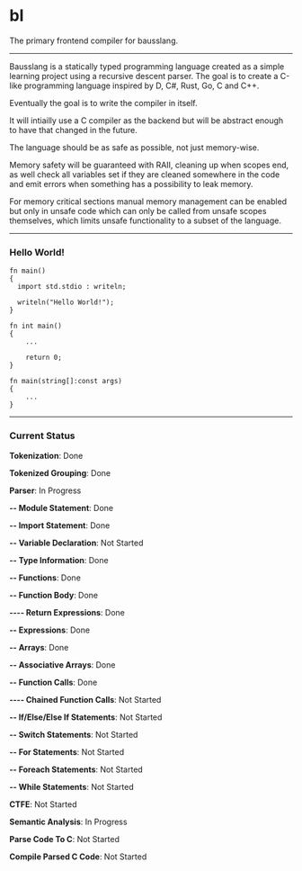 # bl
The primary frontend compiler for bausslang.

---

Bausslang is a statically typed programming language created as a simple learning project using a recursive descent parser. The goal is to create a C-like programming language inspired by D, C#, Rust, Go, C and C++.

Eventually the goal is to write the compiler in itself.

It will intiailly use a C compiler as the backend but will be abstract enough to have that changed in the future.

The language should be as safe as possible, not just memory-wise.

Memory safety will be guaranteed with RAII, cleaning up when scopes end, as well check all variables set if they are cleaned somewhere in the code and emit errors when something has a possibility to leak memory.

For memory critical sections manual memory management can be enabled but only in unsafe code which can only be called from unsafe scopes themselves, which limits unsafe functionality to a subset of the language.

---

### Hello World!

```
fn main()
{
  import std.stdio : writeln;
  
  writeln("Hello World!");
}
```

```
fn int main()
{
    ...

    return 0;
}
```

```
fn main(string[]:const args)
{
    ...
}
```

---

### Current Status

**Tokenization**: Done

**Tokenized Grouping**: Done

**Parser**: In Progress

**-- Module Statement**: Done
  
**-- Import Statement**: Done

**-- Variable Declaration**: Not Started

**-- Type Information**: Done
  
**-- Functions**: Done

**-- Function Body**: Done

**---- Return Expressions**: Done

**-- Expressions**: Done

**-- Arrays**: Done

**-- Associative Arrays**: Done

**-- Function Calls**: Done

**---- Chained Function Calls**: Not Started

**-- If/Else/Else If Statements**: Not Started

**-- Switch Statements**: Not Started

**-- For Statements**: Not Started

**-- Foreach Statements**: Not Started

**-- While Statements**: Not Started
  
**CTFE**: Not Started

**Semantic Analysis**: In Progress

**Parse Code To C**: Not Started

**Compile Parsed C Code**: Not Started
